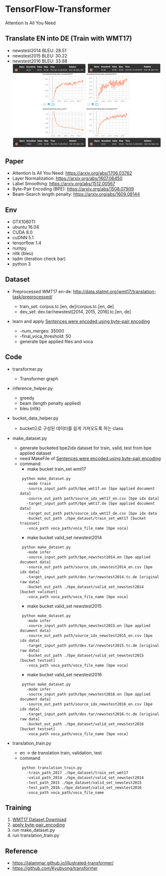 # TensorFlow-Transformer
Attention Is All You Need


## Translate EN into DE (Train with WMT17)
   * newstest2014 BLEU: 28.51
   * newstest2015 BLEU: 30.22
   * newstest2016 BLEU: 33.88
![final.PNG](./result_img/final.PNG)


## Paper
   * Attention Is All You Need: https://arxiv.org/abs/1706.03762
   * Layer Normalization: https://arxiv.org/abs/1607.06450
   * Label Smoothing: https://arxiv.org/abs/1512.00567 
   * Byte-Pair Encoding (BPE): https://arxiv.org/abs/1508.07909  
   * Beam-Search length penalty: https://arxiv.org/abs/1609.08144

## Env
   * GTX1080TI
   * ubuntu 16.04
   * CUDA 8.0
   * cuDNN 5.1
   * tensorflow 1.4
   * numpy
   * nltk (bleu)
   * tqdm (iteration check bar)
   * python 3
   


## Dataset
   * Preprocessed WMT17 en-de: http://data.statmt.org/wmt17/translation-task/preprocessed/ 
      * train_set: corpus.tc.[en, de]/corpus.tc.[en, de]
      * dev_set: dev.tar/newstest[2014, 2015, 2016].tc.[en, de]
       
   * learn and apply [Sentences were encoded using byte-pair encoding](https://github.com/SeonbeomKim/Python-Bype_Pair_Encoding)
      * -num_merges: 35000
      * -final_voca_threshold: 50    
      * generate bpe applied files and voca
      
## Code
   * transformer.py
      * Transformer graph

   * inference_helper.py
      * greedy
      * beam (length penalty applied)
      * bleu (nltk)
              
   * bucket_data_helper.py
      * bucket으로 구성된 데이터를 쉽게 가져오도록 하는 class
      
   * make_dataset.py
      * generate bucketed bpe2idx dataset for train, valid, test from bpe applied dataset
      * need MakeFile of [Sentences were encoded using byte-pair encoding](https://github.com/SeonbeomKim/Python-Bype_Pair_Encoding) 
      * command: 
         * make bucket train_set wmt17
         ```
          python make_dataset.py 
            -mode train 
            -source_input_path path/bpe_wmt17.en [bpe applied document data]
            -source_out_path path/source_idx_wmt17_en.csv [bpe idx data]
            -target_input_path path/bpe_wmt17.de [bpe applied document data]
            -target_out_path path/source_idx_wmt17_de.csv [bpe idx data
            -bucket_out_path ./bpe_dataset/train_set_wmt17 [bucket trainset]
            -voca_path voca_path/voca_file_name [bpe voca]
         ```
         * make bucket valid_set newstest2014
         ```
          python make_dataset.py 
            -mode infer 
            -source_input_path path/bpe_newstest2014.en [bpe applied document data]
            -source_out_path path/source_idx_newstest2014_en.csv [bpe idx data]
            -target_input_path path/dev.tar/newstest2014.tc.de [original raw data]
            -bucket_out_path ./bpe_dataset/valid_set_newstest2014 [bucket validset]
            -voca_path voca_path/voca_file_name [bpe voca]
         ```
         * make bucket valid_set newstest2015
         ```
          python make_dataset.py 
            -mode infer 
            -source_input_path path/bpe_newstest2015.en [bpe applied document data]
            -source_out_path path/source_idx_newstest2015_en.csv [bpe idx data]
            -target_input_path path/dev.tar/newstest2015.tc.de [original raw data]
            -bucket_out_path ./bpe_dataset/valid_set_newstest2015 [bucket testset]
            -voca_path voca_path/voca_file_name [bpe voca]
         ```
         * make bucket valid_set newstest2016
         ```
          python make_dataset.py 
            -mode infer 
            -source_input_path path/bpe_newstest2016.en [bpe applied document data]
            -source_out_path path/source_idx_newstest2016_en.csv [bpe idx data]
            -target_input_path path/dev.tar/newstest2016.tc.de [original raw data]
            -bucket_out_path ./bpe_dataset/valid_set_newstest2016 [bucket testset]
            -voca_path voca_path/voca_file_name [bpe voca]
         ```
   * translation_train.py
     * en -> de translation train, validation, test
     * command
       ```
        python translation_train.py 
          -train_path_2017 ./bpe_dataset/train_set_wmt17 
          -valid_path_2014 ./bpe_dataset/valid_set_newstest2014 
          -test_path_2015 ./bpe_dataset/valid_set_newstest2015 
          -test_path_2016 ./bpe_dataset/valid_set_newstest2016 
          -voca_path voca_path/voca_file_name
       ```
       
## Training
   1. [WMT17 Dataset Download](http://data.statmt.org/wmt17/translation-task/preprocessed/)  
   2. [apply byte-pair_encoding](https://github.com/SeonbeomKim/Python-Bype_Pair_Encoding)
   3. run make_dataset.py
   4. run translation_train.py

## Reference
   * https://jalammar.github.io/illustrated-transformer/
   * https://github.com/Kyubyong/transformer
